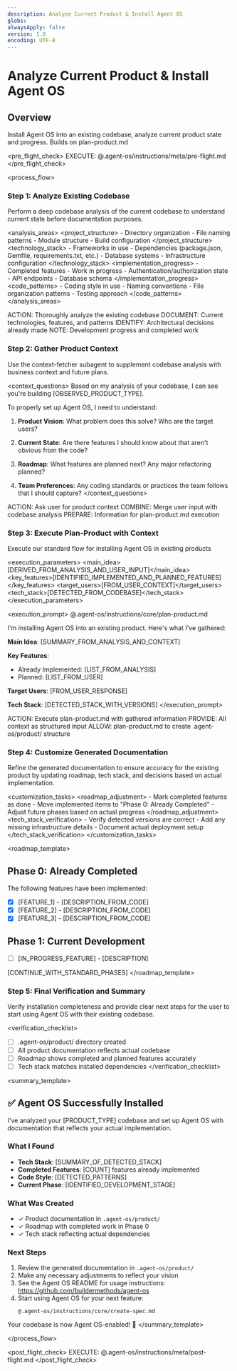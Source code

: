 ```yaml
---
description: Analyze Current Product & Install Agent OS
globs:
alwaysApply: false
version: 1.0
encoding: UTF-8
---
```


# Analyze Current Product & Install Agent OS

## Overview

Install Agent OS into an existing codebase, analyze current product state and progress. Builds on plan-product.md

<pre_flight_check>
EXECUTE: @.agent-os/instructions/meta/pre-flight.md
</pre_flight_check>

<process_flow>

<step number="1" name="analyze_existing_codebase">

### Step 1: Analyze Existing Codebase

Perform a deep codebase analysis of the current codebase to understand current state before documentation purposes.

<analysis_areas>
<project_structure> - Directory organization - File naming patterns - Module structure - Build configuration
</project_structure>
<technology_stack> - Frameworks in use - Dependencies (package.json, Gemfile, requirements.txt, etc.) - Database systems - Infrastructure configuration
</technology_stack>
<implementation_progress> - Completed features - Work in progress - Authentication/authorization state - API endpoints - Database schema
</implementation_progress>
<code_patterns> - Coding style in use - Naming conventions - File organization patterns - Testing approach
</code_patterns>
</analysis_areas>

<instructions>
  ACTION: Thoroughly analyze the existing codebase
  DOCUMENT: Current technologies, features, and patterns
  IDENTIFY: Architectural decisions already made
  NOTE: Development progress and completed work
</instructions>

</step>

<step number="2" subagent="context-fetcher" name="gather_product_context">

### Step 2: Gather Product Context

Use the context-fetcher subagent to supplement codebase analysis with business context and future plans.

<context_questions>
Based on my analysis of your codebase, I can see you're building [OBSERVED_PRODUCT_TYPE].

To properly set up Agent OS, I need to understand:

1. **Product Vision**: What problem does this solve? Who are the target users?

2. **Current State**: Are there features I should know about that aren't obvious from the code?

3. **Roadmap**: What features are planned next? Any major refactoring planned?

4. **Team Preferences**: Any coding standards or practices the team follows that I should capture?
   </context_questions>

<instructions>
  ACTION: Ask user for product context
  COMBINE: Merge user input with codebase analysis
  PREPARE: Information for plan-product.md execution
</instructions>

</step>

<step number="3" name="execute_plan_product">

### Step 3: Execute Plan-Product with Context

Execute our standard flow for installing Agent OS in existing products

<execution_parameters>
<main_idea>[DERIVED_FROM_ANALYSIS_AND_USER_INPUT]</main_idea>
<key_features>[IDENTIFIED_IMPLEMENTED_AND_PLANNED_FEATURES]</key_features>
<target_users>[FROM_USER_CONTEXT]</target_users>
<tech_stack>[DETECTED_FROM_CODEBASE]</tech_stack>
</execution_parameters>

<execution_prompt>
@.agent-os/instructions/core/plan-product.md

I'm installing Agent OS into an existing product. Here's what I've gathered:

**Main Idea**: [SUMMARY_FROM_ANALYSIS_AND_CONTEXT]

**Key Features**:

- Already Implemented: [LIST_FROM_ANALYSIS]
- Planned: [LIST_FROM_USER]

**Target Users**: [FROM_USER_RESPONSE]

**Tech Stack**: [DETECTED_STACK_WITH_VERSIONS]
</execution_prompt>

<instructions>
  ACTION: Execute plan-product.md with gathered information
  PROVIDE: All context as structured input
  ALLOW: plan-product.md to create .agent-os/product/ structure
</instructions>

</step>

<step number="4" name="customize_generated_files">

### Step 4: Customize Generated Documentation

Refine the generated documentation to ensure accuracy for the existing product by updating roadmap, tech stack, and decisions based on actual implementation.

<customization_tasks>
<roadmap_adjustment> - Mark completed features as done - Move implemented items to "Phase 0: Already Completed" - Adjust future phases based on actual progress
</roadmap_adjustment>
<tech_stack_verification> - Verify detected versions are correct - Add any missing infrastructure details - Document actual deployment setup
</tech_stack_verification>
</customization_tasks>

<roadmap_template>

## Phase 0: Already Completed

The following features have been implemented:

- [x] [FEATURE_1] - [DESCRIPTION_FROM_CODE]
- [x] [FEATURE_2] - [DESCRIPTION_FROM_CODE]
- [x] [FEATURE_3] - [DESCRIPTION_FROM_CODE]

## Phase 1: Current Development

- [ ] [IN_PROGRESS_FEATURE] - [DESCRIPTION]

[CONTINUE_WITH_STANDARD_PHASES]
</roadmap_template>

</step>

<step number="5" name="final_verification">

### Step 5: Final Verification and Summary

Verify installation completeness and provide clear next steps for the user to start using Agent OS with their existing codebase.

<verification_checklist>

- [ ] .agent-os/product/ directory created
- [ ] All product documentation reflects actual codebase
- [ ] Roadmap shows completed and planned features accurately
- [ ] Tech stack matches installed dependencies
      </verification_checklist>

<summary_template>

## ✅ Agent OS Successfully Installed

I've analyzed your [PRODUCT_TYPE] codebase and set up Agent OS with documentation that reflects your actual implementation.

### What I Found

- **Tech Stack**: [SUMMARY_OF_DETECTED_STACK]
- **Completed Features**: [COUNT] features already implemented
- **Code Style**: [DETECTED_PATTERNS]
- **Current Phase**: [IDENTIFIED_DEVELOPMENT_STAGE]

### What Was Created

- ✓ Product documentation in `.agent-os/product/`
- ✓ Roadmap with completed work in Phase 0
- ✓ Tech stack reflecting actual dependencies

### Next Steps

1. Review the generated documentation in `.agent-os/product/`
2. Make any necessary adjustments to reflect your vision
3. See the Agent OS README for usage instructions: https://github.com/buildermethods/agent-os
4. Start using Agent OS for your next feature:
   ```
   @.agent-os/instructions/core/create-spec.md
   ```

Your codebase is now Agent OS-enabled! 🚀
</summary_template>

</step>

</process_flow>

<post_flight_check>
EXECUTE: @.agent-os/instructions/meta/post-flight.md
</post_flight_check>
